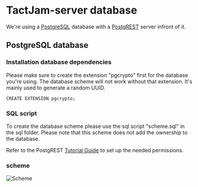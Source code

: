 # TactJam-server database
We're using a [PostgreSQL](https://www.postgresql.org/) database with a [PostgREST](https://postgrest.org/en/v7.0.0/) server infront of it.

## PostgreSQL database
### Installation database dependencies
Please make sure to create the extension "pgcrypto" first for the database you're using.
The database scheme will not work without that extension. It's mainly used to generate a random UUID.

`CREATE EXTENSION pgcrypto;`


### SQL script
To create the database scheme please use the sql script "scheme.sql" in the sql folder.
Please note that this scheme does not add the ownership to the database.

Refer to the PostgREST [Tutorial Guide](https://postgrest.org/en/v7.0.0/tutorials/tut1.html) to set up the needed permissions.

### scheme
![Scheme](https://github.com/TactileVision/TactJam-server/database/scheme.png)